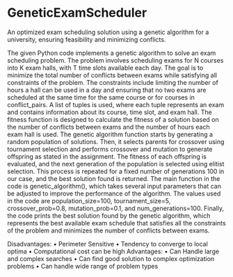 # GeneticExamScheduler
An optimized exam scheduling solution using a genetic algorithm for a university, ensuring feasibility and minimizing conflicts.

The given Python code implements a genetic algorithm to solve an exam scheduling problem. The problem involves scheduling exams for N courses into K exam halls, with T time slots available each day. The goal is to minimize the total number of conflicts between exams while satisfying all constraints of the problem. The constraints include limiting the number of hours a hall can be used in a day and ensuring that no two exams are scheduled at the same time for the same course or for courses in conflict_pairs.
A list of tuples is used, where each tuple represents an exam and contains information about its course, time slot, and exam hall. The fitness function is designed to calculate the fitness of a solution based on the number of conflicts between exams and the number of hours each exam hall is used. 
The genetic algorithm function starts by generating a random population of solutions. Then, it selects parents for crossover using tournament selection and performs crossover and mutation to generate offspring as stated in the assignment. The fitness of each offspring is evaluated, and the next generation of the population is selected using elitist selection. This process is repeated for a fixed number of generations 100 in our case, and the best solution found is returned.
The main function in the code is genetic_algorithm(), which takes several input parameters that can be adjusted to improve the performance of the algorithm. The values used in the code are population_size=100, tournament_size=5, crossover_prob=0.8, mutation_prob=0.1, and num_generations=100.
Finally, the code prints the best solution found by the genetic algorithm, which represents the best available exam schedule that satisfies all the constraints of the problem and minimizes the number of conflicts between exams.

Disadvantages:
•	Perimeter Sensitive 
•	Tendency to converge to local optima
•	Computational cost can be high
Advantages:
•	Can Handle large and complex searches
•	Can find good solution to complex optimization problems
•	Can handle wide range of problem types
